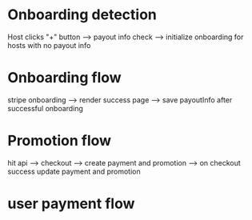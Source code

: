 # Onboarding detection

Host clicks "+" button --> payout info check --> initialize onboarding for hosts with no payout info

# Onboarding flow

stripe onboarding --> render success page --> save payoutInfo after successful onboarding

# Promotion flow

hit api --> checkout --> create payment and promotion --> on checkout success update payment and promotion

# user payment flow


